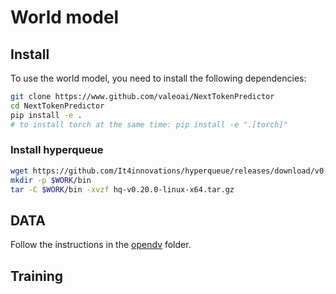 # World model

## Install

To use the world model, you need to install the following dependencies:

```bash
git clone https://www.github.com/valeoai/NextTokenPredictor
cd NextTokenPredictor
pip install -e .
# to install torch at the same time: pip install -e ".[torch]"
```

### Install hyperqueue

```bash
wget https://github.com/It4innovations/hyperqueue/releases/download/v0.20.0/hq-v0.20.0-linux-x64.tar.gz
mkdir -p $WORK/bin
tar -C $WORK/bin -xvzf hq-v0.20.0-linux-x64.tar.gz
```

## DATA

Follow the instructions in the [opendv](opendv/README.md) folder.

## Training
